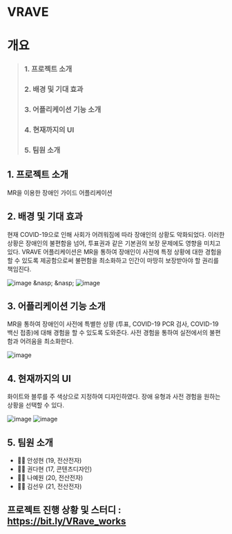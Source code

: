 # VRAVE


# 개요
 > ### 1. 프로젝트 소개
 > ### 2. 배경 및 기대 효과
 > ### 3. 어플리케이션 기능 소개
 > ### 4. 현재까지의 UI
 > ### 5. 팀원 소개


## 1. 프로젝트 소개
MR을 이용한 장애인 가이드 어플리케이션


## 2. 배경 및 기대 효과
현재 COVID-19으로 인해 사회가 어려워짐에 따라 장애인의 상황도 악화되었다. 이러한 상황은 장애인의 불편함을 넘어, 투표권과 같은 기본권의 보장 문제에도 영향을 미치고 있다. VRAVE 어플리케이션은 MR을 통하여 장애인이 사전에 특정 상황에 대한 경험을 할 수 있도록 제공함으로써 불편함을 최소화하고 인간이 마땅히 보장받아야 할 권리를 책임진다.

![image](https://user-images.githubusercontent.com/61452538/132531258-3c33e25c-1a1a-4f7b-b338-452fa9e8314c.png)  &nasp; &nasp;  ![image](https://user-images.githubusercontent.com/61452538/132531288-269de367-350e-4ce4-a4cf-0767e8200c1d.png)


## 3. 어플리케이션 기능 소개
MR을 통하여 장애인이 사전에 특별한 상황 (투표, COVID-19 PCR 검사, COVID-19 백신 접종)에 대해 경험을 할 수 있도록 도와준다. 사전 경험을 통하여 실전에서의 불편함과 어려움을 최소화한다.

![image](https://user-images.githubusercontent.com/61452538/132530988-a952a218-87ff-4644-8937-38542962ffd8.png)


## 4. 현재까지의 UI
화이트와 블루를 주 색상으로 지정하여 디자인하였다. 장애 유형과 사전 경험을 원하는 상황을 선택할 수 있다.

![image](https://user-images.githubusercontent.com/61452538/132531981-469a3a43-34b3-4c68-8f95-395ef56ad103.png) ![image](https://user-images.githubusercontent.com/61452538/132532010-cbfec1ca-6c65-45f0-85ea-1a6b2155e1a1.png)


## 5. 팀원 소개
* 🧑‍💻 안성현 (19, 전산전자)
* 👩‍💻 권다현 (17, 콘텐츠디자인)
* 👩‍💻 나예원 (20, 전산전자)
* 🧑‍💻 김선우 (21, 전산전자) 


## 프로젝트 진행 상황 및 스터디 : <https://bit.ly/VRave_works>
